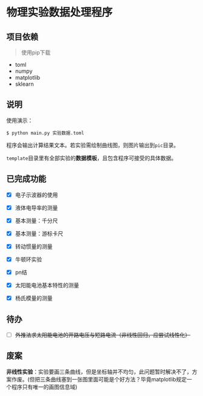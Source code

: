 # 物理实验数据处理程序

## 项目依赖

> 使用pip下载

- toml
- numpy
- matplotlib
- sklearn



## 说明

使用演示：

```shell
$ python main.py 实验数据.toml
```

程序会输出计算结果文本。若实验需绘制曲线图，则图片输出到`pic`目录。

`template`目录里有全部实验的**数据模板**，且包含程序可接受的具体数据。



## 已完成功能

- [x] 电子示波器的使用
- [x] 液体电导率的测量
- [x] 基本测量：千分尺
- [x] 基本测量：游标卡尺
- [x] 转动惯量的测量
- [x] 牛顿环实验
- [x] pn结
- [x] 太阳能电池基本特性的测量
- [x] 杨氏模量的测量



## 待办

- [ ] ~~外推法求太阳能电池的开路电压与短路电流（非线性回归，应尝试线性化）~~



## 废案
**非线性实验**：实验要画三条曲线，但是坐标轴并不均匀，此问题暂时解决不了，方案作废。(但把三条曲线塞到一张图里面可能是个好方法？毕竟matplotlib规定一个程序只有唯一的画图信息域)
